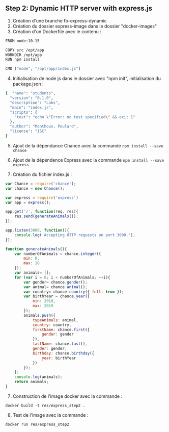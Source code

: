 ## Step 2: Dynamic HTTP server with express.js

1. Création d'une branche fb-express-dynamic
2. Création du dossier express-image dans le dossier "docker-images"
3. Création d'un Dockerfile avec le contenu :

```bash
FROM node:10.15

COPY src /opt/app
WORKDIR /opt/app
RUN npm install

CMD ["node", "/opt/app/index.js"]
```

4. Initialisation de node js dans le dossier avec "npm init", initialisation du package.json :

```bash
{  "name": "students",
  "version": "0.1.0",
  "description": "Labs",
  "main": "index.js",
  "scripts": {
    "test": "echo \"Error: no test specified\" && exit 1"
  },
  "author": "Monthoux, Poulard",
  "license": "ISC"
}
```

5. Ajout de la dépendance Chance avec la commande `npm install --save chance`

6. Ajout de la dépendence Express avec la commande `npm install --save express`
7. Création du fichier index.js :

```js
var Chance = require('chance');
var chance = new Chance();

var express = require('express')
var app = express();

app.get('/', function(req, res){
	res.send(generateAnimals());
});

app.listen(3000, function(){
	console.log('Accepting HTTP requests on port 3000.');
});

function generateAnimals(){
	var numberOfAnimals = chance.integer({
		min: 0,
		max: 10
	});
	var animals= [];
	for (var i = 0; i < numberOfAnimals; ++i){
		var gender= chance.gender();
		var animal= chance.animal();
		var country= chance.country({ full: true });
		var birthYear = chance.year({
			min: 2010,
			max: 2019
		});
		animals.push({
			typeAnimals: animal,
			country: country,
			firstName: chance.first({
				gender: gender
			}),
			lastName: chance.last(),
			gender: gender,
			birthday: chance.birthday({
				year: birthYear
			})
		});
	};
	console.log(animals);
	return animals;
}
```

7. Construction de l'image docker avec la commande :

`docker build -t res/express_step2 .`

8. Test de l'image avec la commande :

`docker run res/express_step2`
